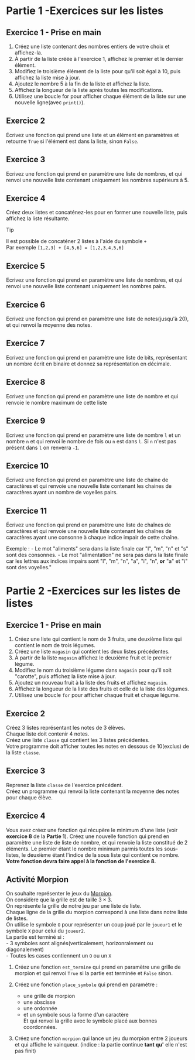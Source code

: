 # Partie 1 -Exercices sur les listes  

## Exercice 1 - Prise en main  
1. Créez une liste contenant des nombres entiers de votre choix et affichez-la.
2. À partir de la liste créée à l'exercice 1, affichez le premier et le dernier élément.
3. Modifiez le troisième élément de la liste pour qu'il soit égal à 10, puis affichez la liste mise à jour.
4. Ajoutez le nombre 5 à la fin de la liste et affichez la liste.
5. Affichez la longueur de la liste après toutes les modifications.
6. Utilisez une boucle for pour afficher chaque élément de la liste sur une nouvelle ligne(avec `print()`).




## Exercice 2  
Écrivez une fonction qui prend une liste et un élément en paramètres et retourne `True` si l'élément est dans la liste, sinon `False`.  


## Exercice 3  
Ecrivez une fonction qui prend en paramètre une liste de nombres, et qui renvoi une nouvelle liste contenant uniquement les nombres supérieurs à 5.  

## Exercice 4  
Créez deux listes et concaténez-les pour en former une nouvelle liste, puis affichez la liste résultante.

> [!TIP] 
> Il est possible de concaténer 2 listes à  l'aide du symbole `+`  
> Par exemple `[1,2,3] + [4,5,6] = [1,2,3,4,5,6]`  



## Exercice 5  
Ecrivez une fonction qui prend en paramètre une liste de nombres, et qui renvoi une nouvelle liste contenant uniquement les nombres pairs.

## Exercice 6  
Ecrivez une fonction qui prend en paramètre une liste de notes(jusqu'à 20), et qui renvoi la moyenne des notes.

## Exercice 7 
Ecrivez une fonction qui prend en paramètre une liste de bits, représentant un nombre écrit en binaire et donnez sa représentation en décimale.  

## Exercice 8 
Ecrivez une fonction qui prend en paramètre une liste de nombre et qui renvoie le nombre maximum de cette liste

## Exercice 9  
Ecrivez une fonction qui prend en paramètre une liste de nombre `l` et un nombre `n` et qui renvoi le nombre de fois ou `n` est dans `l`. Si `n` n'est pas présent dans `l` on renverra `-1`.  

## Exercice 10 
Ecrivez une fonction qui prend en paramètre une liste de chaine de caractères et qui renvoie une nouvelle liste contenant les chaines de caractères ayant un nombre de voyelles pairs. 

## Exercice 11 
Écrivez une fonction qui prend en paramètre une liste de chaînes de caractères et qui renvoie une nouvelle liste contenant les chaînes de caractères ayant une consonne à chaque indice impair de cette chaîne.

Exemple :
    - Le mot "aliments" sera dans la liste finale car "l", "m", "n" et "s" sont des consonnes.
    - Le mot "alimentation" ne sera pas dans la liste finale car les lettres aux indices impairs sont "l", "m", "n", "a", "i", "n", __or__ "a" et "i" sont des voyelles."  


# Partie 2 -Exercices sur les listes de listes  

## Exercice 1  - Prise en main 

1. Créez une liste qui contient le nom de 3 fruits, une deuxième liste qui contient le nom de trois légumes.  
2. Créez une liste `magasin` qui contient les deux listes précédentes.  
3. À partir de la liste `magasin` affichez le deuxième fruit et le premier légume.  
4. Modifiez le nom du troisième légume dans `magasin` pour qu'il soit "carotte", puis affichez la liste mise à jour.  
5. Ajoutez un nouveau fruit à la liste des fruits et affichez `magasin`.  
6. Affichez la longueur de la liste des fruits et celle de la liste des légumes.  
7. Utilisez une boucle `for` pour afficher chaque fruit et chaque légume.

## Exercice 2

Créez 3 listes représentant les notes de 3 élèves.    
Chaque liste doit contenir 4 notes.  
Créez une liste `classe` qui contient les 3 listes précédentes.  
Votre programme doit afficher toutes les notes en dessous de 10(exclus) de la liste `classe`.  

## Exercice 3    

Reprenez la liste `classe` de l'exercice précédent.    
Créez un programme qui renvoi la liste contenant la moyenne des notes pour chaque élève.  



## Exercice 4  
Vous avez créez une fonction qui récupère le minimum d'une liste (voir __exercice 8__ de la __Partie 1__).
Créez une nouvelle fonction qui prend en paramètre une liste de liste de nombre, et qui renvoie la liste constitué de 2 éléments. Le premier étant le nombre minimum parmis toutes les sous-listes, le deuxième étant l'indice de la sous liste qui contient ce nombre. 
__Votre fonction devra faire appel à la fonction de l'exercice 8.__



## Activité Morpion  

On souhaite représenter le jeux du [Morpion](https://fr.wikipedia.org/wiki/Morpion_(jeu)).    
On considère que la grille est de taille $3 \times 3$.   
On représente la grille de notre jeu par une liste de liste.   
Chaque ligne de la grille du morpion correspond à une liste dans notre liste de listes.     
On utilise le symbole `O` pour représenter un coup joué par le `joueur1` et le symbole `X` pour celui du `joueur2`.     
La partie est terminé si :    
    - 3 symboles sont alignés(verticalement, horizonralement ou diagonalement)    
    - Toutes les cases contiennent un `O` ou un `X`      

1. Créez une fonction `est_termine` qui prend en paramètre une grille de morpion et qui renvoi `True` si la partie est terminée et `False` sinon.      

2. Créez une fonction `place_symbole` qui prend en paramètre :  
   - une grille de morpion  
   - une abscisse  
   - une ordonnée  
   - et un symbole sous la forme d'un caractère   
Et qui renvoi la grille avec le symbole placé aux bonnes coordonnées.  

3. Créez une fonction `morpion` qui lance un jeu du morpion entre 2 joueurs et qui affiche le vainqueur. (indice : la partie continue __tant qu'__ elle n'est pas finit)  


